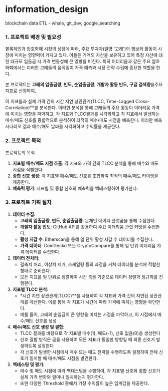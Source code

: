 # information_design
blockchain data ETL - whale, git_dev, google_searching
### **1. 프로젝트 배경 및 필요성**

블록체인과 암호화폐 시장의 성장에 따라, 주요 투자자(일명 '고래')의 행보와 활동이 시장에 미치는 영향력이 커지고 있다. 이들은 거액의 자산을 보유하고 있어 특정 자산에 대한 대규모 입출금 시 가격 변동성에 큰 영향을 미친다. 특히 이더리움과 같은 주요 암호화폐에서는 이러한 고래들의 움직임이 가격 예측과 시장 전략 수립에 중요한 역할을 한다.

본 프로젝트는 **고래의 입출금량, 빈도, 순입출금량, 개발자 활동 빈도, 구글 검색량**을주요 지표로 선정하여,

이 지표들과 실제 가격 간의 시간 지연 상관관계(TLCC, Time-Lagged Cross-Correlation)**를 분석한다. 이러한 분석을 통해 고래들의 주요 활동이 이더리움 가격에 미치는 영향을 파악하고, 각 지표와 TLCC결과를 시각화하고 각 지표에서 발생하는 매수/매도 신호를 종합적으로 분석하여 최적의 매수/매도 시점을 예측한다. 이러한 예측 시나리오 결과 매수/매도 날짜를 시각화하고 수익률을 제공한다.

### **2. 프로젝트 목적**

프로젝트의 목적

1. **지표별 매수/매도 시점 추출**: 각 지표와 가격 간의 TLCC 분석을 통해 매수와 매도 시점을 식별한다.
2. **종합 신호 생성**: 각 지표별 매수/매도 신호를 조합하여 최적의 매수/매도 타이밍을 제공한다.
3. **예측력 평가**: 지표별 및 종합 신호의 예측력을 백테스팅하여 평가한다.

### **3. 프로젝트 기획 절차**

1. **데이터 수집**:
   - **고래의 입출금량, 빈도, 순입출금량**: 온체인 데이터 플랫폼을 통해 수집한다.
   - **개발자 활동 빈도**: GitHub API를 활용하여 주요 이더리움 관련 커밋을 수집한다.
   - **활성 지갑 수**: Etherscan을 통해 일 단위 활성 지갑 수 데이터를 수집한다.
   - **가격 데이터**: CoinGecko 또는 CryptoCompare를 통해 일 단위 이더리움 가격 데이터를 수집한다.
2. **데이터 전처리**:
   - 결측치 처리, 이상치 제거, 스케일링 등의 과정을 거쳐 데이터를 분석에 적합한 형태로 준비한다.
   - 모든 지표를 일 단위로 정렬하여 시간 축을 기준으로 데이터 정렬과 정규화를 진행한다.
3. **지표별 TLCC 분석**:
   - *시간 지연 상관관계(TLCC)**를 사용하여 각 지표와 가격 간의 지연된 상관관계를 계산한다. 이를 통해 각 지표가 시간에 따라 가격에 미치는 영향을 확인한다.
   - 예를 들어, 고래의 순입금이 큰 영향을 미치는 시점을 파악하고, 이 시점에서 매수/매도 신호를 생성
4. **매수/매도 신호 생성 및 결합**:
   - TLCC 결과를 바탕으로 각 지표별 매수(1), 매도(-1), 신호 없음(0)을 생성한다
   - 신호 결합 방식은 곱을 사용하여 모든 지표가 동일한 방향일 때 최종 신호가 발생하도록 설정한다
   - 각 신호가 발생한 시점에서 매수 또는 매도 전략을 수행하도록 설정하여 전체 신호가 일치할 때 매수/매도 시점을 발견한다.
5. **백테스팅 및 평가**:
   - 매수 및 매도 시점에 따라 백테스팅을 수행하여, 각 지표별 신호와 종합 신호가 실제 가격 변화와 얼마나 일치하는지 평가한다.
   - 또한 다양한 Threshold 중에서 가장 수익률이 높은 임계값을 제공한다.